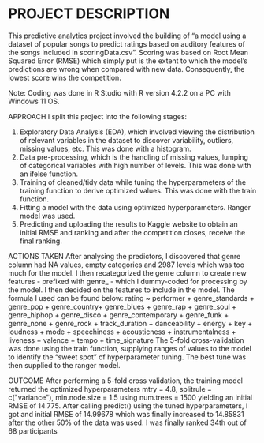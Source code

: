 # PROJECT DESCRIPTION

This predictive analytics project involved the building of “a model using a dataset of popular songs to 
predict ratings based on auditory features of the songs included in scoringData.csv”. Scoring was based on Root Mean Squared Error (RMSE) which simply put is the extent to which the model’s predictions 
are wrong when compared with new data. Consequently, the lowest score wins the competition.

Note: Coding was done in R Studio with R version 4.2.2 on a PC with Windows 11 OS.

APPROACH
I split this project into the following stages:
1. Exploratory Data Analysis (EDA), which involved viewing the distribution of relevant variables in the dataset to 
discover variability, outliers, missing values, etc. This was done with a histogram.
2. Data pre-processing, which is the handling of missing values, lumping of categorical variables with high number 
of levels. This was done with an ifelse function.
3. Training of cleaned/tidy data while tuning the hyperparameters of the training function to derive optimized 
values. This was done with the train function.
4. Fitting a model with the data using optimized hyperparameters. Ranger model was used.
5. Predicting and uploading the results to Kaggle website to obtain an initial RMSE and ranking and after the 
competition closes, receive the final ranking.

ACTIONS TAKEN
After analysing the predictors, I discovered that genre column had NA values, empty categories and 2987 levels which 
was too much for the model. I then recategorized the genre column to create new features - prefixed with genre_ -
which I dummy-coded for processing by the model.
I then decided on the features to include in the model. The formula I used can be found below:
rating ~ performer + genre_standards + genre_pop + genre_country+ genre_blues + genre_rap + genre_soul + 
genre_hiphop + genre_disco + genre_contemporary + genre_funk + genre_none + genre_rock + track_duration + 
danceability + energy + key + loudness + mode + speechiness + acousticness + instrumentalness + liveness + valence + 
tempo + time_signature
The 5-fold cross-validation was done using the train function, supplying ranges of values to the model to identify the 
“sweet spot” of hyperparameter tuning. The best tune was then supplied to the ranger model.

OUTCOME
After performing a 5-fold cross validation, the training model returned the optimized hyperparameters mtry = 4.8, 
splitrule = c("variance"), min.node.size = 1.5 using num.trees = 1500 yielding an initial RMSE of 14.775.
After calling predict() using the tuned hyperparameters, I got and initial RMSE of 14.99678 which was finally increased to 
14.85831 after the other 50% of the data was used. I was finally ranked 34th out of 68 participants

